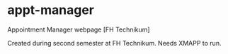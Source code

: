 # appt-manager
Appointment Manager webpage [FH Technikum]

Created during second semester at FH Technikum. Needs XMAPP to run.
